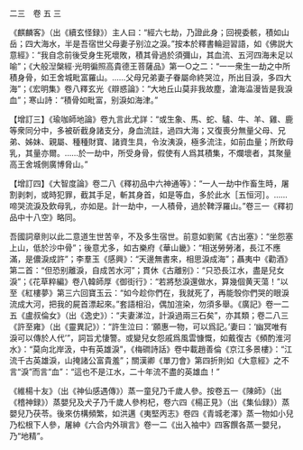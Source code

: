 二三　卷 五 三

《麒麟客》（出《續玄怪録》）主人曰：“經六七劫，乃證此身；回視委骸，積如山岳；四大海水，半是吾宿世父母妻子别泣之淚。”按本於釋書輪迴習語，如《佛説大意經》：“我自念前後受身生死壞敗，積其骨過於須彌山，其血流、五河四海未足以喻”；《大般湼槃經·光明徧照高貴德王菩薩品》第一○之二：“一一衆生一劫之中所積身骨，如王舍城毗富羅山。……父母兄弟妻子眷屬命終哭泣，所出目淚，多四大海”；《宏明集》卷八釋玄光《辯惑論》：“大地丘山莫非我故塵，滄海㵿漫皆是我淚血”；寒山詩：“積骨如毗富，别淚如海津。”

【增訂三】《瑜咖師地論》卷九言此尤詳：“或生象、馬、蛇、驢、牛、羊、雞、鹿等衆同分中，多被斫截身諸支分，身血流註，過四大海；又復喪分無量父母、兄弟、姊妹、親屬、種種財寶、諸資生具，令汝洟淚，極多流注，如前血量；所飲母乳，其量亦爾。……於一劫中，所受身骨，假使有人爲其積集，不爛壞者，其聚量高王舍城側廣博脅山。”

【增訂四】《大智度論》卷二八《釋初品中六神通等》：“一人一劫中作畜生時，屠割剥刺，或時犯罪，截其手足，斬其身首，如是等血，多於此水［五恒河］。……啼哭流淚及飲母乳，亦如是。計一劫中，一人積骨，過於鞞浮羅山。”卷三一《釋初品中十八空》略同。

吾國詞章則以此二意道生世苦辛，不及多生宿世。前意如劉駕《古出塞》：“坐怨塞上山，低於沙中骨”；後意尤多，如古樂府《華山畿》：“相送勞勞渚，長江不應滿，是儂淚成許”；李羣玉《感興》：“天邊無書來，相思淚成海”；聶夷中《勸酒》第二首：“但恐别離淚，自成苦水河”；貫休《古離别》：“只恐長江水，盡是兒女淚”；《花草粹編》卷八韓師厚《御街行》：“若將愁淚還做水，算幾個黄天蕩！”以至《紅樓夢》第三六回寶玉云：“如今趁你們在，我就死了，再能彀你們哭的眼淚流成大河，把我的屍首漂起來。”套語相沿，偶加渲染，勿須多舉。《廣記》卷一二五《盧叔倫女》（出《逸史》）：“夫妻涕泣，計淚過兩三石矣”，亦其類；卷二八三《許至雍》（出《靈異記》）：“許生泣曰：‘願惠一物，可以爲記。’妻曰：‘幽冥唯有淚可以傳於人代’”，詞旨尤悽警。或變兒女怨戚爲風雲慷慨，如戴復古《頻酌淮河水》：“莫向北岸汲，中有英雄淚”，《梅磵詩話》卷中載趙善倫《京江多景樓》：“江流千古英雄淚，山掩諸公富貴羞”；關漢卿《單刀會》第四折則如《大意經》之不言“淚”而言“血”：“這也不是江水，二十年流不盡的英雄血！”

《維楊十友》（出《神仙感遇傳》）蒸一童兒乃千歲人參。按卷五一《陳師》（出《稽神録》）蒸嬰兒及犬子乃千歲人參枸杞，卷六四《楊正見》（出《集仙録》）蒸嬰兒乃茯苓。後來仿構頻繁，如洪邁《夷堅丙志》卷四《青城老澤》蒸一物如小兒乃松根下人參，屠紳《六合内外瑣言》卷一二《出入袖中》四客饌各蒸一嬰兒，乃“地精”。